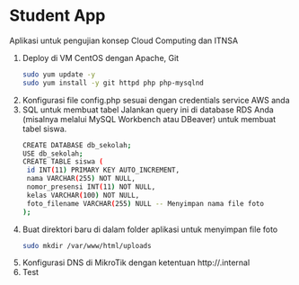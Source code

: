 # Student App
Aplikasi untuk pengujian konsep Cloud Computing dan ITNSA

1. Deploy di VM CentOS dengan Apache, Git
   ```bash
   sudo yum update -y
   sudo yum install -y git httpd php php-mysqlnd 
   
2. Konfigurasi file config.php sesuai dengan credentials service AWS anda
3. SQL untuk membuat tabel
Jalankan query ini di database RDS Anda (misalnya melalui MySQL Workbench atau DBeaver) untuk membuat tabel siswa.
   ```bash
   CREATE DATABASE db_sekolah;
   USE db_sekolah;
   CREATE TABLE siswa (
    id INT(11) PRIMARY KEY AUTO_INCREMENT,
    nama VARCHAR(255) NOT NULL,
    nomor_presensi INT(11) NOT NULL,
    kelas VARCHAR(100) NOT NULL,
    foto_filename VARCHAR(255) NULL -- Menyimpan nama file foto
   );

4. Buat direktori baru di dalam folder aplikasi untuk menyimpan file foto
   ```bash
   sudo mkdir /var/www/html/uploads
5. Konfigurasi DNS di MikroTik dengan ketentuan http://<nama>.internal
5. Test 
